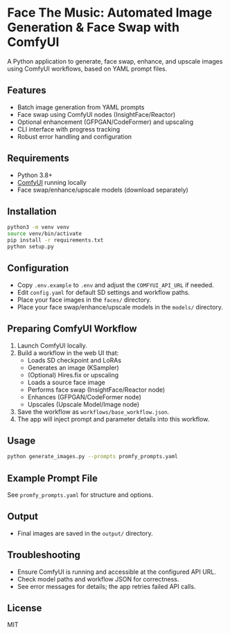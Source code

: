 # Face The Music: Automated Image Generation & Face Swap with ComfyUI

A Python application to generate, face swap, enhance, and upscale images using ComfyUI workflows, based on YAML prompt files.

## Features
- Batch image generation from YAML prompts
- Face swap using ComfyUI nodes (InsightFace/Reactor)
- Optional enhancement (GFPGAN/CodeFormer) and upscaling
- CLI interface with progress tracking
- Robust error handling and configuration

## Requirements
- Python 3.8+
- [ComfyUI](https://github.com/comfyanonymous/ComfyUI) running locally
- Face swap/enhance/upscale models (download separately)

## Installation
```bash
python3 -m venv venv
source venv/bin/activate
pip install -r requirements.txt
python setup.py
```

## Configuration
- Copy `.env.example` to `.env` and adjust the `COMFYUI_API_URL` if needed.
- Edit `config.yaml` for default SD settings and workflow paths.
- Place your face images in the `faces/` directory.
- Place your face swap/enhance/upscale models in the `models/` directory.

## Preparing ComfyUI Workflow
1. Launch ComfyUI locally.
2. Build a workflow in the web UI that:
    - Loads SD checkpoint and LoRAs
    - Generates an image (KSampler)
    - (Optional) Hires.fix or upscaling
    - Loads a source face image
    - Performs face swap (InsightFace/Reactor node)
    - Enhances (GFPGAN/CodeFormer node)
    - Upscales (Upscale Model/Image node)
3. Save the workflow as `workflows/base_workflow.json`.
4. The app will inject prompt and parameter details into this workflow.

## Usage
```bash
python generate_images.py --prompts promfy_prompts.yaml
```

## Example Prompt File
See `promfy_prompts.yaml` for structure and options.

## Output
- Final images are saved in the `output/` directory.

## Troubleshooting
- Ensure ComfyUI is running and accessible at the configured API URL.
- Check model paths and workflow JSON for correctness.
- See error messages for details; the app retries failed API calls.

## License
MIT 